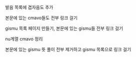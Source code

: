 발음 목록에 겹자음도 추가

본문에 있는 cmavo들도 전부 링크 걸기

gismu 목록 페이지 만들기, 본문에 있는 gismu들 전부 링크 걸기

nu계열 cmavo 정리

본문에 있는 gismu 뜻 풀이 전부 제거하고 gismu 목록으로 링크 걸기